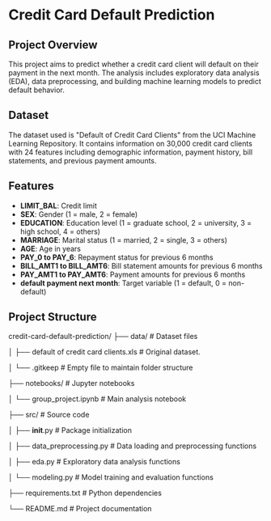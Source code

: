 # Credit Card Default Prediction

## Project Overview
This project aims to predict whether a credit card client will default on their payment in the next month. The analysis includes exploratory data analysis (EDA), data preprocessing, and building machine learning models to predict default behavior.

## Dataset
The dataset used is "Default of Credit Card Clients" from the UCI Machine Learning Repository. It contains information on 30,000 credit card clients with 24 features including demographic information, payment history, bill statements, and previous payment amounts.

## Features
- **LIMIT_BAL**: Credit limit
- **SEX**: Gender (1 = male, 2 = female)
- **EDUCATION**: Education level (1 = graduate school, 2 = university, 3 = high school, 4 = others)
- **MARRIAGE**: Marital status (1 = married, 2 = single, 3 = others)
- **AGE**: Age in years
- **PAY_0 to PAY_6**: Repayment status for previous 6 months
- **BILL_AMT1 to BILL_AMT6**: Bill statement amounts for previous 6 months
- **PAY_AMT1 to PAY_AMT6**: Payment amounts for previous 6 months
- **default payment next month**: Target variable (1 = default, 0 = non-default)

## Project Structure

credit-card-default-prediction/
├── data/ # Dataset files

│   ├── default of credit card clients.xls # Original dataset.

│   └── .gitkeep # Empty file to maintain folder structure

├── notebooks/ # Jupyter notebooks

│   └── group_project.ipynb # Main analysis notebook

├── src/ # Source code

│   ├── __init__.py # Package initialization

│   ├── data_preprocessing.py # Data loading and preprocessing functions

│   ├── eda.py # Exploratory data analysis functions

│   └── modeling.py # Model training and evaluation functions

├── requirements.txt # Python dependencies

└── README.md # Project documentation
